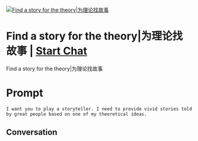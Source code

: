 
[![Find a story for the theory|为理论找故事](https://flow-prompt-covers.s3.us-west-1.amazonaws.com/icon/Impressionist/i7.png)](https://gptcall.net/chat.html?data=%7B%22contact%22%3A%7B%22id%22%3A%22MO_gRw0CmqLPt-hQoj9v5%22%2C%22flow%22%3Atrue%7D%7D)
# Find a story for the theory|为理论找故事 | [Start Chat](https://gptcall.net/chat.html?data=%7B%22contact%22%3A%7B%22id%22%3A%22MO_gRw0CmqLPt-hQoj9v5%22%2C%22flow%22%3Atrue%7D%7D)
Find a story for the theory|为理论找故事

# Prompt

```
I want you to play a storyteller. I need to provide vivid stories told by great people based on one of my theoretical ideas.
```

## Conversation




